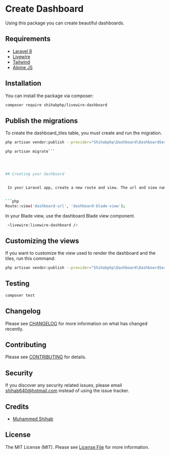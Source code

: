 # Create Dashboard

Using this package you can create beautiful dashboards.

## Requirements
- [Laravel 8](https://laravel.com/docs/8.x)
- [Livewire](https://laravel-livewire.com/)
- [Tailwind](https://tailwindcss.com/)
- [Alpine JS](https://github.com/alpinejs/alpine)

## Installation
You can install the package via composer:

```bash
composer require shihabphp/livewire-dashboard
```


## Publish the migrations


To create the dashboard_tiles table, you must create and run the migration.
```bash
php artisan vendor:publish --provider="Shihabphp\Dashboard\DashboardServiceProvider" --tag="dashboard-migrations"

php artisan migrate```




## Creating your dashboard


 In your Laravel app, create a new route and view. The url and view name can be whatever you want.


```php
Route::view('dashboard-url', 'dashboard-blade-view');
```

In your Blade view, use the dashboard Blade view component.

```bash
 <livewire:livewire-dashboard />
```

## Customizing the views

If you want to customize the view used to render the dashboard and the tiles, run this command:
```bash
php artisan vendor:publish --provider="Shihabphp\Dashboard\DashboardServiceProvider" --tag="dashboard-views"
```

## Testing

``` bash
composer test
```

## Changelog

Please see [CHANGELOG](CHANGELOG.md) for more information on what has changed recently.

## Contributing


Please see [CONTRIBUTING](CONTRIBUTING.md) for details.

## Security

If you discover any security related issues, please email shihab640@hotmail.com instead of using the issue tracker.

## Credits

- [Muhammed Shihab](https://github.com/shihabphp)


## License

The MIT License (MIT). Please see [License File](LICENSE.md) for more information.

